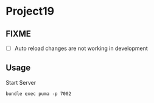 # Project19

## FIXME

- [ ] Auto reload changes are not working in development

## Usage

Start Server
```
bundle exec puma -p 7002
```

